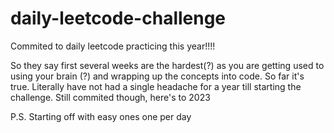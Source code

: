 # daily-leetcode-challenge
Commited to daily leetcode practicing this year!!!!



So they say first several weeks are the hardest(?) as you are getting used to using your brain (?) and wrapping up the concepts into code. So far it's true. Literally have not had a single headache for a year till starting the challenge. Still commited though, here's to 2023

P.S. Starting off with easy ones one per day
